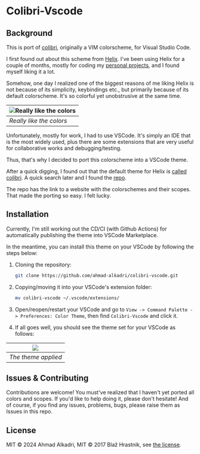 # Colibri-Vscode

## Background

This is port of [colibri](https://github.com/archseer/colibri.vim), 
originally a VIM colorscheme, for Visual Studio Code.

I first found out about this scheme from [Helix](https://helix-editor.com/). I've been
using Helix for a couple of months, mostly for coding my 
[personal projects](https://ahmadalkadri.com/categories/projects/), 
and I found myself liking it a lot.

Somehow, one day I realized one of the biggest reasons of me 
liking Helix is not because of its simplicity, keybindings etc.,
but primarily because of its default colorscheme. It's so colorful
yet unobstrusive at the same time.

| ![Really like the colors](https://github.com/ahmad-alkadri/colibri-vscode/assets/22837764/7ec091df-4df3-40f5-a48b-d8b0a7055247) |
| --- |
| *Really like the colors* |

Unfortunately, mostly for work, I had to use VSCode. It's
simply an IDE that is the most widely used, plus there are
some extensions that are very useful for collaborative
works and debugging/testing.

Thus, that's why I decided to port this colorscheme into
a VSCode theme. 

After a quick digging, I found out that the default theme
for Helix is [called colibri](https://github.com/helix-editor/helix/discussions/8575). 
A quick search later and I found the [repo](https://github.com/archseer/colibri.vim).

The repo has the link to a website with the colorschemes
and their scopes. That made the porting so easy. I felt lucky.

## Installation

Currently, I'm still working out the CD/CI (with Github Actions)
for automatically publishing the theme into VSCode Marketplace.

In the meantime, you can install this theme on your VSCode by
following the steps below:

1. Cloning the repository:
    ```bash
    git clone https://github.com/ahmad-alkadri/colibri-vscode.git
    ```

2. Copying/moving it into your VSCode's extension folder:
    ```bash
    mv colibri-vscode ~/.vscode/extensions/
    ```

3. Open/reopen/restart your VSCode and go to `View -> Command Palette -> Preferences: Color Theme`, then find `Colibri-Vscode` and click it.

4. If all goes well, you should see the theme set for your VSCode as follows:

| ![](https://github.com/ahmad-alkadri/colibri-vscode/assets/22837764/89118a6e-5ecc-43e8-a616-54468a47dcc8) |
| --- |
| *The theme applied* |

## Issues & Contributing

Contributions are welcome! You must've realized that I haven't yet
ported all colors and scopes. If you'd like to help doing it,
please don't hesitate! And of course, if you find any issues, problems,
bugs, please raise them as Issues in this repo.

## License

MIT © 2024 Ahmad Alkadri,
MIT © 2017 Blaž Hrastnik, 
see [the license](LICENSE).
